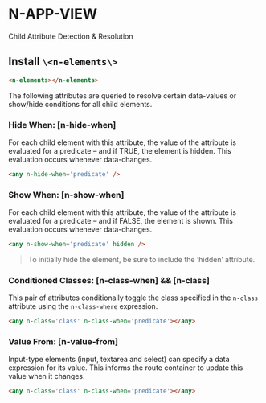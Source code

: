 # N-APP-VIEW

Child Attribute Detection & Resolution

## Install `\<n-elements\>`

```html
<n-elements></n-elements>
```

The following attributes are queried to resolve certain data-values or show/hide conditions for all child elements.

### Hide When: [n-hide-when]

For each child element with this attribute, the value of the attribute is evaluated for a predicate – and if TRUE, the element is hidden. This evaluation occurs whenever data-changes.

```html
<any n-hide-when='predicate' />
```

### Show When: [n-show-when]

For each child element with this attribute, the value of the attribute is evaluated for a predicate – and if FALSE, the element is shown. This evaluation occurs whenever data-changes.

```html
<any n-show-when='predicate' hidden />
```

> To initially hide the element, be sure to include the ‘hidden’ attribute.

### Conditioned Classes: [n-class-when] && [n-class]

This pair of attributes conditionally toggle the class specified in the `n-class` attribute using the `n-class-where` expression.

```html
<any n-class='class' n-class-when='predicate'></any>
```

### Value From: [n-value-from]

Input-type elements (input, textarea and select) can specify a data expression for its value. This informs the route container to update this value when it changes.

```html
<any n-class='class' n-class-when='predicate'></any>
```